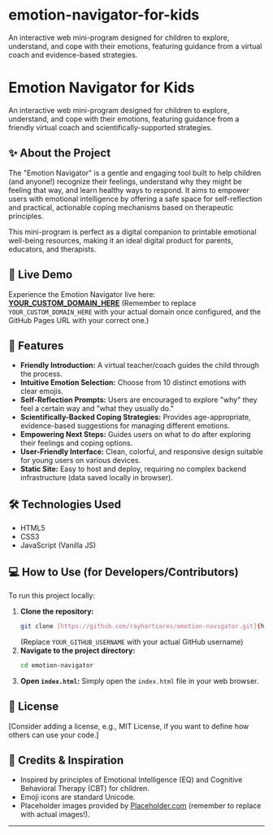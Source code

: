 # emotion-navigator-for-kids
An interactive web mini-program designed for children to explore, understand, and cope with their emotions, featuring guidance from a virtual coach and evidence-based strategies.
# Emotion Navigator for Kids

An interactive web mini-program designed for children to explore, understand, and cope with their emotions, featuring guidance from a friendly virtual coach and scientifically-supported strategies.

## ✨ About the Project

The "Emotion Navigator" is a gentle and engaging tool built to help children (and anyone!) recognize their feelings, understand why they might be feeling that way, and learn healthy ways to respond. It aims to empower users with emotional intelligence by offering a safe space for self-reflection and practical, actionable coping mechanisms based on therapeutic principles.

This mini-program is perfect as a digital companion to printable emotional well-being resources, making it an ideal digital product for parents, educators, and therapists.

## 🚀 Live Demo

Experience the Emotion Navigator live here:
[**YOUR_CUSTOM_DOMAIN_HERE**](https://your-github-username.github.io/emotion-navigator/)
(Remember to replace `YOUR_CUSTOM_DOMAIN_HERE` with your actual domain once configured, and the GitHub Pages URL with your correct one.)

## 🎯 Features

* **Friendly Introduction:** A virtual teacher/coach guides the child through the process.
* **Intuitive Emotion Selection:** Choose from 10 distinct emotions with clear emojis.
* **Self-Reflection Prompts:** Users are encouraged to explore "why" they feel a certain way and "what they usually do."
* **Scientifically-Backed Coping Strategies:** Provides age-appropriate, evidence-based suggestions for managing different emotions.
* **Empowering Next Steps:** Guides users on what to do after exploring their feelings and coping options.
* **User-Friendly Interface:** Clean, colorful, and responsive design suitable for young users on various devices.
* **Static Site:** Easy to host and deploy, requiring no complex backend infrastructure (data saved locally in browser).

## 🛠️ Technologies Used

* HTML5
* CSS3
* JavaScript (Vanilla JS)

## 💻 How to Use (for Developers/Contributors)

To run this project locally:

1.  **Clone the repository:**
    ```bash
    git clone [https://github.com/rayhartcares/emotion-navigator.git](https://github.com/YOUR_GITHUB_USERNAME/emotion-navigator.git)
    ```
    (Replace `YOUR_GITHUB_USERNAME` with your actual GitHub username)
2.  **Navigate to the project directory:**
    ```bash
    cd emotion-navigator
    ```
3.  **Open `index.html`:** Simply open the `index.html` file in your web browser.

## 📄 License

[Consider adding a license, e.g., MIT License, if you want to define how others can use your code.]

## 🙏 Credits & Inspiration

* Inspired by principles of Emotional Intelligence (EQ) and Cognitive Behavioral Therapy (CBT) for children.
* Emoji icons are standard Unicode.
* Placeholder images provided by [Placeholder.com](https://placeholder.com) (remember to replace with actual images!).

---
